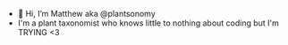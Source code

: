 - 👋 Hi, I’m Matthew aka @plantsonomy
- I'm a plant taxonomist who knows little to nothing about coding but I'm TRYING <3

<!---
plantsonomy/plantsonomy is a ✨ special ✨ repository because its `README.md` (this file) appears on your GitHub profile.
You can click the Preview link to take a look at your changes.
--->
